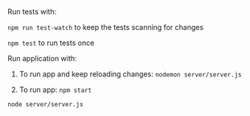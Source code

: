 Run tests with:

`npm run test-watch` to keep the tests scanning for changes

`npm test` to run tests once


Run application with:

1. To run app and keep reloading changes:
`nodemon server/server.js`

2. To run app:
`npm start`

`node server/server.js`
